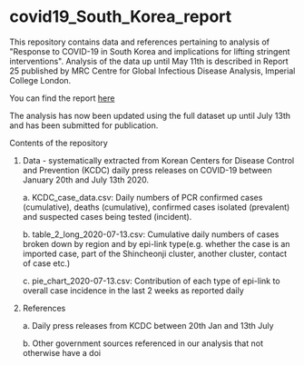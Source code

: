 
# covid19_South_Korea_report

This repository contains data and references pertaining to analysis of "Response to COVID-19 in South Korea and implications for lifting stringent interventions". Analysis of the data up until May 11th is described in Report 25 published by MRC Centre for Global Infectious Disease Analysis, Imperial College London.

You can find the report [here](https://doi.org/10.25561/79388)

The analysis has now been updated using the full dataset up until July 13th and has been submitted for publication.

Contents of the repository

1. Data - systematically extracted from Korean Centers for Disease Control and Prevention (KCDC) daily press releases on COVID-19 between January 20th and July 13th 2020.

      a. KCDC_case_data.csv: Daily numbers of PCR confirmed cases (cumulative), deaths (cumulative), confirmed cases isolated (prevalent) and suspected cases being tested (incident).
      
      b. table_2_long_2020-07-13.csv: Cumulative daily numbers of cases broken down by region and by epi-link type(e.g. whether the case is an imported case, part of the Shincheonji cluster, another cluster, contact of case etc.)
      
      c. pie_chart_2020-07-13.csv: Contribution of each type of epi-link to overall case incidence in the last 2 weeks as reported daily
      
2. References

      a. Daily press releases from KCDC between 20th Jan and 13th July
      
      b. Other government sources referenced in our analysis that not otherwise have a doi
